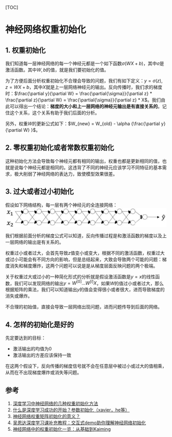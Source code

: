 [TOC]

# 神经网络权重初始化

## 1. 权重初始化

我们知道每一层神经网络的每一个神经元都是一个如下函数$\sigma{(WX+b)}$，其中$\sigma$是激活函数。其中$W,b$的值，就是我们要初始化的值。

为了方便后面分析权重初始化不合理会导致的问题，我们有如下定义：$y = \sigma{(z)}, z = WX+b$，其中$X$就是上一层网络神经元的输出。反向传播时，我们求的梯度时：$\frac{\partial y}{\partial W} = \frac{\partial{\sigma}}{\partial z} * \frac{\partial z}{\partial W} = \frac{\partial{\sigma}}{\partial z} * X$。我们由此可以得出一个结论：**梯度的大小和上一层网络的神经元输出是有直接关系的**。记住这个关系，这个关系有助于我们后面的分析。

另外，权重$W$的更新公式如下：$W_{new} = W_{old} - \alpha {\frac{\partial y}{\partial W} }$。

## 2. 零权重初始化或者常数权重初始化

这种初始化方法会导致每个神经元都有相同的输出，权重也都是更新相同的值，也就是说每个神经元都是相同的。这违背了不同的神经元应该学习不同特征的基本需求，极大削弱了神经网络的表达力，致使模型效果很差。

## 3. 过大或者过小初始化

假设如下网络结构，每一层有两个神经元的全连接网络：
![1](./images/1.jpeg)

我们根据前面分析的梯度公式可以知道，反向传播过程是和激活函数的梯度以及上一层网络的输出是有关系的。

权重过小或者过大，会首先导致$z$值变小或变大，根据不同的激活函数，权重过大或过小可能会有不同方向的影响，但是总结起来，大致会导致两个可能的问题：梯度消失和梯度爆炸，这两个问题可以说是是从梯度层面反映问题的两个极端。

关于权重过大或过小的一种简化形式的分析就是假设激活函数是$y=x$的线性函数，我们可以发现网络的输出$y = W^{[0]}...W^{[l]}X$，如果$W$的值过小或者过大，那么根据矩阵的乘法，我们可以知道输出$y$的值会变得很小或者很大，进而导致梯度的消失或爆炸。

不合理的初始值，直接会导致一层网络出现问题，进而问题传导到后面的网络。

## 4. 怎样的初始化是好的

先定要达到的目标：

- 激活输出的均值为0
- 激活输出的方差应该保持一致

在这两个假设下，反向传播的梯度信号就不会在任意层中被过小或过大的值相乘，从而在不出现梯度爆炸或消失等问题。


## 参考

1. [深度学习中神经网络的几种权重初始化方法](https://blog.csdn.net/u012328159/article/details/80025785)
2. [什么是深度学习成功的开始？参数初始化（xavier，he等）](https://zhuanlan.zhihu.com/p/57454669)
3. [神经网络权重矩阵初始化的意义？](https://www.zhihu.com/question/291032522)
4. [吴恩达深度学习课补充教程：交互式demo助你理解神经网络初始化](https://baijiahao.baidu.com/s?id=1634669138509059169&wfr=spider&for=pc)
5. [神经网络中的权重初始化一览：从基础到Kaiming](http://www.360doc.com/content/19/0421/21/99071_830420474.shtml)
